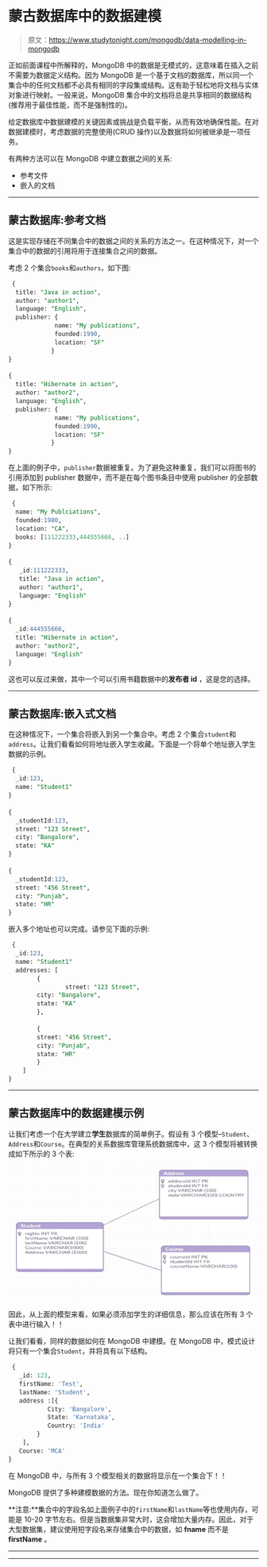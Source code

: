 # 蒙古数据库中的数据建模

> 原文：<https://www.studytonight.com/mongodb/data-modelling-in-mongodb>

正如前面课程中所解释的，MongoDB 中的数据是无模式的，这意味着在插入之前不需要为数据定义结构。因为 MongoDB 是一个基于文档的数据库，所以同一个集合中的任何文档都不必具有相同的字段集或结构。这有助于轻松地将文档与实体对象进行映射。一般来说，MongoDB 集合中的文档将总是共享相同的数据结构(推荐用于最佳性能，而不是强制性的)。

给定数据库中数据建模的关键因素或挑战是负载平衡，从而有效地确保性能。在对数据建模时，考虑数据的完整使用(CRUD 操作)以及数据将如何被继承是一项任务。

有两种方法可以在 MongoDB 中建立数据之间的关系:

*   参考文件
*   嵌入的文档

* * *

## 蒙古数据库:参考文档

这是实现存储在不同集合中的数据之间的关系的方法之一。在这种情况下，对一个集合中的数据的引用将用于连接集合之间的数据。

考虑 2 个集合`books`和`authors`，如下图:

```sql
 {
  title: "Java in action",
  author: "author1",
  language: "English",
  publisher: {
             name: "My publications",
             founded:1990,
             location: "SF"
            }
}

{
  title: "Hibernate in action",
  author: "author2",
  language: "English",
  publisher: {
             name: "My publications",
             founded:1990,
             location: "SF"
            }
} 
```

在上面的例子中，`publisher`数据被重复。为了避免这种重复，我们可以将图书的引用添加到 publisher 数据中，而不是在每个图书条目中使用 publisher 的全部数据，如下所示:

```sql
 {
  name: "My Publciations",
  founded:1980,
  location: "CA",
  books: [111222333,444555666, ..]
}

{
   _id:111222333,
   title: "Java in action",
   author: "author1",
   language: "English"
}

{
  _id:444555666,
  title: "Hibernate in action",
  author: "author2",
  language: "English"
} 
```

这也可以反过来做，其中一个可以引用书籍数据中的**发布者 id** ，这是您的选择。

* * *

## 蒙古数据库:嵌入式文档

在这种情况下，一个集合将嵌入到另一个集合中。考虑 2 个集合`student`和`address`。让我们看看如何将地址嵌入学生收藏。下面是一个将单个地址嵌入学生数据的示例。

```sql
 {
  _id:123,
  name: "Student1"
}

{
  _studentId:123,
  street: "123 Street",
  city: "Bangalore",
  state: "KA"
}

{
  _studentId:123,
  street: "456 Street",
  city: "Punjab",
  state: "HR"
} 
```

嵌入多个地址也可以完成。请参见下面的示例:

```sql
 {
  _id:123,
  name: "Student1"
  addresses: [
      	{
             	street: "123 Street",
   		city: "Bangalore",
   		state: "KA"
        },

        {
   		street: "456 Street",
   		city: "Punjab",
   		state: "HR"
        }
    ]
} 
```

* * *

## 蒙古数据库中的数据建模示例

让我们考虑一个在大学建立**学生**数据库的简单例子。假设有 3 个模型–`Student`、`Address`和`Course`。在典型的关系数据库管理系统数据库中，这 3 个模型将被转换成如下所示的 3 个表:

![Data Modelling in RDBMS](img/219b8fbd4bf054c080bca9ad11ebcad2.png)

因此，从上面的模型来看，如果必须添加学生的详细信息，那么应该在所有 3 个表中进行输入！！

让我们看看，同样的数据如何在 MongoDB 中建模。在 MongoDB 中，模式设计将只有一个集合`Student`，并将具有以下结构。

```sql
 {
   _id: 123,
   firstName: 'Test',
   lastName: 'Student',
   address :[{
           City: 'Bangalore',
           State: 'Karnataka',
           Country: 'India'
        }
    ],
   Course: 'MCA'
} 
```

在 MongoDB 中，与所有 3 个模型相关的数据将显示在一个集合下！！

MongoDB 提供了多种建模数据的方法。现在你知道怎么做了。

**注意:**集合中的字段名如上面例子中的`firstName`和`lastName`等也使用内存，可能是 10-20 字节左右。但是当数据集非常大时，这会增加大量内存。因此，对于大型数据集，建议使用短字段名来存储集合中的数据，如 **fname** 而不是 **firstName** 。

* * *

* * *
